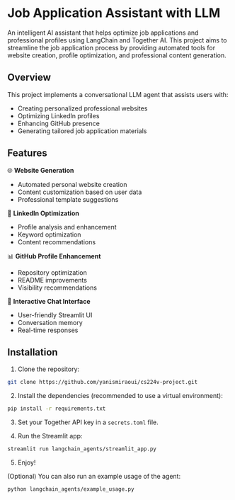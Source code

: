 # Job Application Assistant with LLM

An intelligent AI assistant that helps optimize job applications and professional profiles using LangChain and Together AI. This project aims to streamline the job application process by providing automated tools for website creation, profile optimization, and professional content generation.

## Overview

This project implements a conversational LLM agent that assists users with:
- Creating personalized professional websites
- Optimizing LinkedIn profiles
- Enhancing GitHub presence
- Generating tailored job application materials

## Features

🌐 **Website Generation**
- Automated personal website creation
- Content customization based on user data
- Professional template suggestions

👔 **LinkedIn Optimization**
- Profile analysis and enhancement
- Keyword optimization
- Content recommendations

📊 **GitHub Profile Enhancement**
- Repository optimization
- README improvements
- Visibility recommendations

💬 **Interactive Chat Interface**
- User-friendly Streamlit UI
- Conversation memory
- Real-time responses

## Installation

1. Clone the repository:
```bash
git clone https://github.com/yanismiraoui/cs224v-project.git
```

2. Install the dependencies (recommended to use a virtual environment):
```bash
pip install -r requirements.txt
```

3. Set your Together API key in a `secrets.toml` file.

4. Run the Streamlit app:
```bash
streamlit run langchain_agents/streamlit_app.py
```

5. Enjoy!

(Optional) You can also run an example usage of the agent:
```bash
python langchain_agents/example_usage.py
```